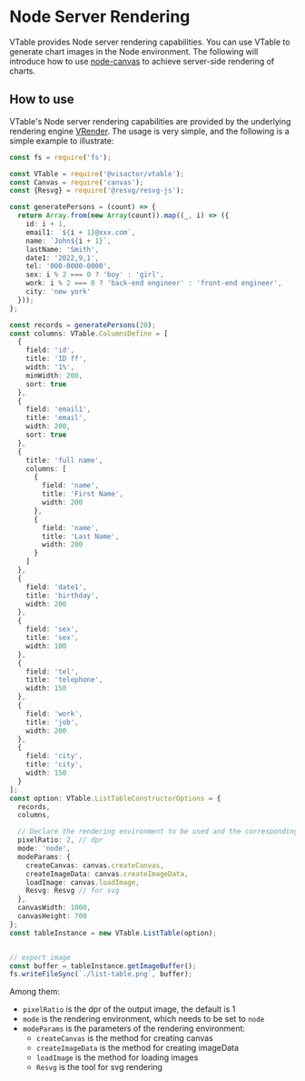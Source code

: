 # Node Server Rendering

VTable provides Node server rendering capabilities. You can use VTable to generate chart images in the Node environment. The following will introduce how to use [node-canvas](https://github.com/Automattic/node-canvas) to achieve server-side rendering of charts.

## How to use

VTable's Node server rendering capabilities are provided by the underlying rendering engine [VRender](https://github.com/VisActor/VRender). The usage is very simple, and the following is a simple example to illustrate:

```ts
const fs = require('fs');

const VTable = require('@visactor/vtable');
const Canvas = require('canvas');
const {Resvg} = require('@resvg/resvg-js');

const generatePersons = (count) => {
  return Array.from(new Array(count)).map((_, i) => ({
    id: i + 1,
    email1: `${i + 1}@xxx.com`,
    name: `John${i + 1}`,
    lastName: 'Smith',
    date1: '2022,9,1',
    tel: '000-0000-0000',
    sex: i % 2 === 0 ? 'boy' : 'girl',
    work: i % 2 === 0 ? 'back-end engineer' : 'front-end engineer',
    city: 'new york'
  }));
};

const records = generatePersons(20);
const columns: VTable.ColumnsDefine = [
  {
    field: 'id',
    title: 'ID ff',
    width: '1%',
    minWidth: 200,
    sort: true
  },
  {
    field: 'email1',
    title: 'email',
    width: 200,
    sort: true
  },
  {
    title: 'full name',
    columns: [
      {
        field: 'name',
        title: 'First Name',
        width: 200
      },
      {
        field: 'name',
        title: 'Last Name',
        width: 200
      }
    ]
  },
  {
    field: 'date1',
    title: 'birthday',
    width: 200
  },
  {
    field: 'sex',
    title: 'sex',
    width: 100
  },
  {
    field: 'tel',
    title: 'telephone',
    width: 150
  },
  {
    field: 'work',
    title: 'job',
    width: 200
  },
  {
    field: 'city',
    title: 'city',
    width: 150
  }
];
const option: VTable.ListTableConstructorOptions = {
  records,
  columns,

  // Declare the rendering environment to be used and the corresponding rendering environment parameters
  pixelRatio: 2, // dpr
  mode: 'node',
  modeParams: {
    createCanvas: canvas.createCanvas,
    createImageData: canvas.createImageData,
    loadImage: canvas.loadImage,
    Resvg: Resvg // for svg
  },
  canvasWidth: 1000,
  canvasHeight: 700
};
const tableInstance = new VTable.ListTable(option);


// export image
const buffer = tableInstance.getImageBuffer();
fs.writeFileSync(`./list-table.png`, buffer);
```

Among them:
* `pixelRatio` is the dpr of the output image, the default is 1
* `mode` is the rendering environment, which needs to be set to `node`
* `modeParams` is the parameters of the rendering environment:
  * `createCanvas` is the method for creating canvas
  * `createImageData` is the method for creating imageData
  * `loadImage` is the method for loading images
  * `Resvg` is the tool for svg rendering